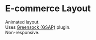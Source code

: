 # E-commerce Layout

Animated layout.  
Uses [Greensock (GSAP)](https://greensock.com/gsap) plugin.  
Non-responsive.  
